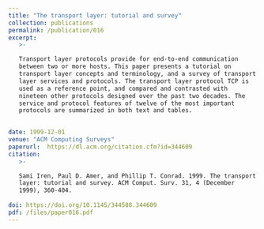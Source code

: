 ```yaml
---
title: "The transport layer: tutorial and survey"
collection: publications
permalink: /publication/016
excerpt:
   >-   

   Transport layer protocols provide for end-to-end communication
   between two or more hosts. This paper presents a tutorial on
   transport layer concepts and terminology, and a survey of transport
   layer services and protocols. The transport layer protocol TCP is
   used as a reference point, and compared and contrasted with
   nineteen other protocols designed over the past two decades. The
   service and protocol features of twelve of the most important
   protocols are summarized in both text and tables.

   
date: 1999-12-01
venue: "ACM Computing Surveys"
paperurl:  https://dl.acm.org/citation.cfm?id=344609
citation:
   >-

   Sami Iren, Paul D. Amer, and Phillip T. Conrad. 1999. The transport
   layer: tutorial and survey. ACM Comput. Surv. 31, 4 (December
   1999), 360-404.  
   
doi: https://doi.org/10.1145/344588.344609
pdf: /files/paper016.pdf
---
```


